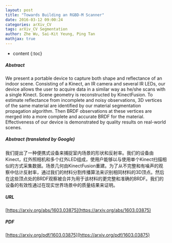 ```yaml
---
layout: post
title: "Towards Building an RGBD-M Scanner"
date: 2016-03-12 09:00:24
categories: arXiv_CV
tags: arXiv_CV Segmentation
author: Zhe Wu, Sai-Kit Yeung, Ping Tan
mathjax: true
---
```


* content
{:toc}

##### Abstract
We present a portable device to capture both shape and reflectance of an indoor scene. Consisting of a Kinect, an IR camera and several IR LEDs, our device allows the user to acquire data in a similar way as he/she scans with a single Kinect. Scene geometry is reconstructed by KinectFusion. To estimate reflectance from incomplete and noisy observations, 3D vertices of the same material are identified by our material segmentation propagation algorithm. Then BRDF observations at these vertices are merged into a more complete and accurate BRDF for the material. Effectiveness of our device is demonstrated by quality results on real-world scenes.

##### Abstract (translated by Google)
我们提出了一种便携式设备来捕捉室内场景的形状和反射率。我们的设备由Kinect，红外照相机和多个红外LED组成，使用户能够以与使用单个Kinect扫描相似的方式采集数据。场景几何由KinectFusion重建。为了从不完整和有噪声的观察中估计反射率，通过我们的材料分割传播算法来识别相同材料的3D顶点。然后在这些顶点处的BRDF观察被合并为用于该材料的更完整和准确的BRDF。我们的设备的有效性通过在现实世界场景中的质量结果来证明。

##### URL
[https://arxiv.org/abs/1603.03875](https://arxiv.org/abs/1603.03875)

##### PDF
[https://arxiv.org/pdf/1603.03875](https://arxiv.org/pdf/1603.03875)

